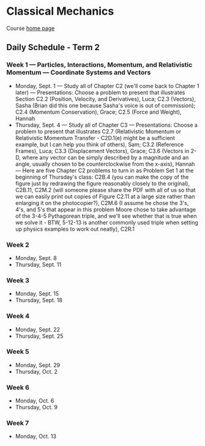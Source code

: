 # Classical Mechanics

Course [home page](./)

## Daily Schedule - Term 2

### Week 1 &mdash; Particles, Interactions, Momentum, and Relativistic Momentum &mdash; Coordinate Systems and Vectors

* Monday, Sept. 1 &mdash; Study all of Chapter C2 (we'll come back to Chapter 1 later) &mdash; Presentations: Choose a problem to present that illustrates Section C2.2 (Position, Velocity, and Derivatives), Luca; C2.3 (Vectors), Sasha (Brian did this one because Sasha's voice is out of commission); C2.4 (Momentum Conservation), Grace; C2.5 (Force and Weight), Hannah
* Thursday, Sept. 4 &mdash; Study all of Chapter C3 &mdash; Presentations: Choose a problem to present that illustrates C2.7 (Relativistic Momentum or Relativistic Momentum Transfer - C2D.1(e) might be a sufficient example, but I can help you think of others), Sam; C3.2 (Reference Frames), Luca; C3.3 (Displacement Vectors), Grace; C3.6 (Vectors in 2-D, where any vector can be simply described by a magnitude and an angle, usually chosen to be counterclockwise from the x-axis), Hannah &mdash; Here are five Chapter C2 problems to turn in as Problem Set 1 at the beginning of Thursday's class: C2B.4 (you can make the copy of the figure just by redrawing the figure reasonably closely to the original), C2B.11, C2M.2 (will someone please share the PDF with all of us so that we can easily print out copies of Figure C2.11 at a large size rather than enlarging it on the photocopier?), C2M.6 (I assume he chose the 3's, 4's, and 5's that appear in this problem Moore chose to take advantage of the 3-4-5 Pythagorean triple, and we'll see whether that is true when we solve it - BTW, 5-12-13 is another commonly used triple when setting up physics examples to work out neatly), C2R.1

### Week 2

* Monday, Sept. 8
* Thursday, Sept. 11

### Week 3

* Monday, Sept. 15
* Thursday, Sept. 18

### Week 4

* Monday, Sept. 22
* Thursday, Sept. 25

### Week 5

* Monday, Sept. 29
* Thursday, Oct. 2

### Week 6

* Monday, Oct. 6
* Thursday, Oct. 9

### Week 7

* Monday, Oct. 13
